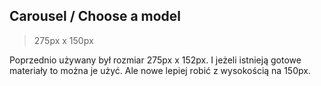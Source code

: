 ## Carousel / Choose a model <!-- {docsify-ignore} -->

> 275px x 150px

Poprzednio używany był rozmiar 275px x 152px. I jeżeli istnieją gotowe materiały to można je użyć. Ale nowe lepiej robić z wysokością na 150px.